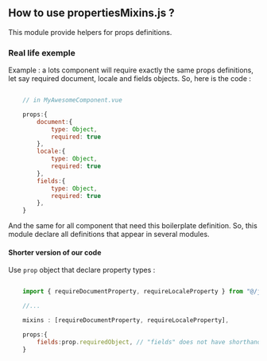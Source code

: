 ## How to use propertiesMixins.js ?

This module provide helpers for props definitions.

### Real life exemple
Example : a lots component will require exactly the same props definitions, let say required document, locale and fields objects. So, here is the code :

``` JavaScript

    // in MyAwesomeComponent.vue

    props:{
        document:{
            type: Object,
            required: true
        },
        locale:{
            type: Object,
            required: true
        },
        fields:{
            type: Object,
            required: true
        },
    }

```

And the same for all component that need this boilerplate definition. So, this module declare all definitions that appear in several modules.

#### Shorter version of our code
Use `prop` object that declare property types :

``` JavaScript

    import { requireDocumentProperty, requireLocaleProperty } from "@/js/propertiesMixins.js"

    //...

    mixins : [requireDocumentProperty, requireLocaleProperty],

    props:{
        fields:prop.requiredObject, // "fields" does not have shorthand
    }
```
